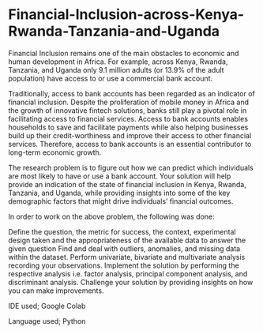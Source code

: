 # Financial-Inclusion-across-Kenya-Rwanda-Tanzania-and-Uganda
Financial Inclusion remains one of the main obstacles to economic and human development in Africa. For example, across Kenya, Rwanda, Tanzania, and Uganda only 9.1 million adults (or 13.9% of the adult population) have access to or use a commercial bank account.

Traditionally, access to bank accounts has been regarded as an indicator of financial inclusion. Despite the proliferation of mobile money in Africa and the growth of innovative fintech solutions, banks still play a pivotal role in facilitating access to financial services. Access to bank accounts enables households to save and facilitate payments while also helping businesses build up their credit-worthiness and improve their access to other financial services. Therefore, access to bank accounts is an essential contributor to long-term economic growth.

The research problem is to figure out how we can predict which individuals are most likely to have or use a bank account. Your solution will help provide an indication of the state of financial inclusion in Kenya, Rwanda, Tanzania, and Uganda, while providing insights into some of the key demographic factors that might drive individuals’ financial outcomes.

In order to work on the above problem, the following was done:

Define the question, the metric for success, the context, experimental design taken and the appropriateness of the available data to answer the given question
Find and deal with outliers, anomalies, and missing data within the dataset.
Perform univariate, bivariate and multivariate analysis recording your observations.
Implement the solution by performing the respective analysis i.e. factor analysis, principal component analysis, and discriminant analysis.
Challenge your solution by providing insights on how you can make improvements.

IDE used; Google Colab

Language used; Python
